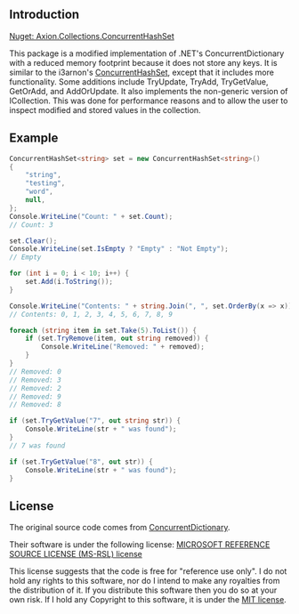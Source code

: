 ## Introduction

[Nuget: Axion.Collections.ConcurrentHashSet](https://www.nuget.org/packages/Axion.Collections.ConcurrentHashSet/)

This package is a modified implementation of .NET's ConcurrentDictionary with a reduced memory footprint because it does not store any keys. 
It is similar to the i3arnon's [ConcurrentHashSet](https://github.com/i3arnon/ConcurrentHashSet), except that it includes more functionality.
Some additions include TryUpdate, TryAdd, TryGetValue, GetOrAdd, and AddOrUpdate. It also implements the non-generic version 
of ICollection. This was done for performance reasons and to allow the user to inspect modified and stored values in the collection.

## Example

```csharp
ConcurrentHashSet<string> set = new ConcurrentHashSet<string>()
{
	"string",
	"testing",
	"word",
	null,
};
Console.WriteLine("Count: " + set.Count);
// Count: 3

set.Clear();
Console.WriteLine(set.IsEmpty ? "Empty" : "Not Empty");
// Empty

for (int i = 0; i < 10; i++) {
	set.Add(i.ToString());
}

Console.WriteLine("Contents: " + string.Join(", ", set.OrderBy(x => x)));
// Contents: 0, 1, 2, 3, 4, 5, 6, 7, 8, 9

foreach (string item in set.Take(5).ToList()) {
	if (set.TryRemove(item, out string removed)) {
		Console.WriteLine("Removed: " + removed);
	}
}
// Removed: 0
// Removed: 3
// Removed: 2
// Removed: 9
// Removed: 8

if (set.TryGetValue("7", out string str)) {
	Console.WriteLine(str + " was found");
}
// 7 was found

if (set.TryGetValue("8", out str)) {
	Console.WriteLine(str + " was found");
}
```

## License

The original source code comes from [ConcurrentDictionary](https://referencesource.microsoft.com/#mscorlib/system/Collections/Concurrent/ConcurrentDictionary.cs).

Their software is under the following license: [MICROSOFT REFERENCE SOURCE LICENSE (MS-RSL) license](https://referencesource.microsoft.com/license.html)

This license suggests that the code is free for "reference use only". I do not hold any rights to this software, nor do I intend to make any royalties from
the distribution of it. If you distribute this software then you do so at your own risk. If I hold any Copyright to this software, it is under the [MIT license](https://raw.githubusercontent.com/licenses/license-templates/master/templates/mit.txt).